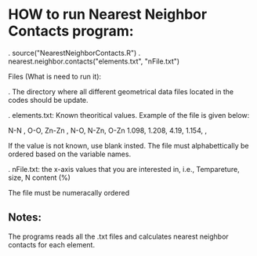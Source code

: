 # HOW to run Nearest Neighbor Contacts program:

. source("NearestNeighborContacts.R")
. nearest.neighbor.contacts("elements.txt", "nFile.txt")


Files (What is need to run it):

. The directory where all different geometrical data files located in the codes should be update.

. elements.txt: Known theoritical values. Example of the file is given below:

N-N ,   O-O,    Zn-Zn , N-O,  N-Zn, O-Zn
1.098, 1.208,    4.19,  1.154,    ,  

If the value is not known, use blank insted. The file must alphabettically be ordered based on the variable names.

. nFile.txt: the  x-axis values that you are interested in, i.e., Tempareture, size, N content (%)
 
The file must be numeracally ordered

## Notes:

The programs reads all the .txt files and calculates nearest neighbor contacts for each element.
